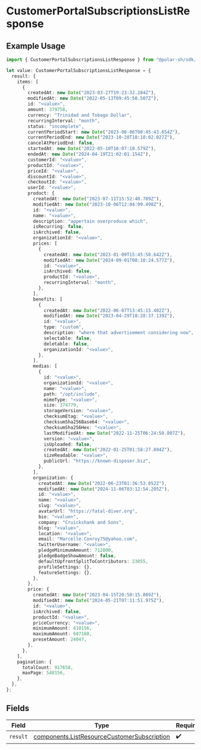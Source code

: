 # CustomerPortalSubscriptionsListResponse

## Example Usage

```typescript
import { CustomerPortalSubscriptionsListResponse } from "@polar-sh/sdk/models/operations";

let value: CustomerPortalSubscriptionsListResponse = {
  result: {
    items: [
      {
        createdAt: new Date("2023-03-27T19:23:32.284Z"),
        modifiedAt: new Date("2022-05-13T09:45:50.507Z"),
        id: "<value>",
        amount: 379758,
        currency: "Trinidad and Tobago Dollar",
        recurringInterval: "month",
        status: "incomplete",
        currentPeriodStart: new Date("2023-08-06T08:45:43.654Z"),
        currentPeriodEnd: new Date("2023-10-28T18:18:02.027Z"),
        cancelAtPeriodEnd: false,
        startedAt: new Date("2022-05-10T16:07:10.579Z"),
        endedAt: new Date("2024-04-19T21:02:01.154Z"),
        customerId: "<value>",
        productId: "<value>",
        priceId: "<value>",
        discountId: "<value>",
        checkoutId: "<value>",
        userId: "<value>",
        product: {
          createdAt: new Date("2023-07-11T15:52:40.789Z"),
          modifiedAt: new Date("2023-10-06T12:04:09.498Z"),
          id: "<value>",
          name: "<value>",
          description: "appertain overproduce which",
          isRecurring: false,
          isArchived: false,
          organizationId: "<value>",
          prices: [
            {
              createdAt: new Date("2023-01-09T15:45:50.642Z"),
              modifiedAt: new Date("2024-09-01T08:10:24.577Z"),
              id: "<value>",
              isArchived: false,
              productId: "<value>",
              recurringInterval: "month",
            },
          ],
          benefits: [
            {
              createdAt: new Date("2022-06-07T13:45:15.402Z"),
              modifiedAt: new Date("2023-04-29T18:28:37.139Z"),
              id: "<value>",
              type: "custom",
              description: "where that advertisement considering now",
              selectable: false,
              deletable: false,
              organizationId: "<value>",
            },
          ],
          medias: [
            {
              id: "<value>",
              organizationId: "<value>",
              name: "<value>",
              path: "/opt/include",
              mimeType: "<value>",
              size: 374779,
              storageVersion: "<value>",
              checksumEtag: "<value>",
              checksumSha256Base64: "<value>",
              checksumSha256Hex: "<value>",
              lastModifiedAt: new Date("2022-11-25T06:24:50.807Z"),
              version: "<value>",
              isUploaded: false,
              createdAt: new Date("2022-01-25T01:58:27.894Z"),
              sizeReadable: "<value>",
              publicUrl: "https://known-disposer.biz",
            },
          ],
          organization: {
            createdAt: new Date("2022-06-23T01:36:53.052Z"),
            modifiedAt: new Date("2024-11-06T03:12:54.205Z"),
            id: "<value>",
            name: "<value>",
            slug: "<value>",
            avatarUrl: "https://fatal-diver.org",
            bio: "<value>",
            company: "Cruickshank and Sons",
            blog: "<value>",
            location: "<value>",
            email: "Marcelle.Conroy75@yahoo.com",
            twitterUsername: "<value>",
            pledgeMinimumAmount: 712800,
            pledgeBadgeShowAmount: false,
            defaultUpfrontSplitToContributors: 23055,
            profileSettings: {},
            featureSettings: {},
          },
        },
        price: {
          createdAt: new Date("2023-04-15T20:50:15.089Z"),
          modifiedAt: new Date("2024-05-21T07:11:51.975Z"),
          id: "<value>",
          isArchived: false,
          productId: "<value>",
          priceCurrency: "<value>",
          minimumAmount: 410156,
          maximumAmount: 687160,
          presetAmount: 24047,
        },
      },
    ],
    pagination: {
      totalCount: 917658,
      maxPage: 548156,
    },
  },
};
```

## Fields

| Field                                                                                                      | Type                                                                                                       | Required                                                                                                   | Description                                                                                                |
| ---------------------------------------------------------------------------------------------------------- | ---------------------------------------------------------------------------------------------------------- | ---------------------------------------------------------------------------------------------------------- | ---------------------------------------------------------------------------------------------------------- |
| `result`                                                                                                   | [components.ListResourceCustomerSubscription](../../models/components/listresourcecustomersubscription.md) | :heavy_check_mark:                                                                                         | N/A                                                                                                        |